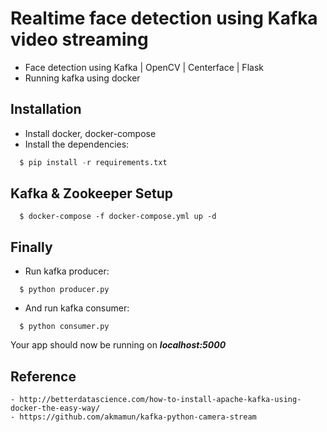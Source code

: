 # Realtime face detection using Kafka video streaming 
- Face detection using Kafka | OpenCV | Centerface | Flask
- Running kafka using docker

## Installation
- Install docker, docker-compose
- Install the dependencies:
```python
  $ pip install -r requirements.txt
```
## Kafka & Zookeeper Setup
```
  $ docker-compose -f docker-compose.yml up -d
```
## Finally

- Run kafka producer:
```
  $ python producer.py
```

- And run kafka consumer:
```
  $ python consumer.py
```

Your app should now be running on ***localhost:5000***

## Reference
```
- http://betterdatascience.com/how-to-install-apache-kafka-using-docker-the-easy-way/
- https://github.com/akmamun/kafka-python-camera-stream
```
